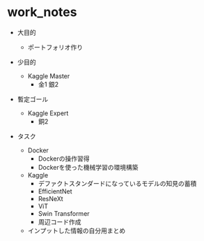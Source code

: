 # work_notes
- 大目的
  - ポートフォリオ作り

- 少目的
  - Kaggle Master
    - 金1 銀2

- 暫定ゴール
  - Kaggle Expert
    - 銅2

- タスク
  - Docker
    - Dockerの操作習得
    - Dockerを使った機械学習の環境構築
  - Kaggle
    - デファクトスタンダードになっているモデルの知見の蓄積
     - EfficientNet
     - ResNeXt
     - ViT
     - Swin Transformer
    - 周辺コード作成
  - インプットした情報の自分用まとめ



